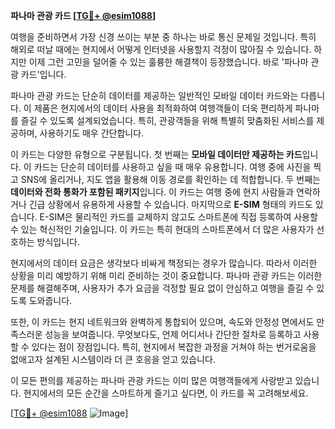 **파나마 관광 카드 [[TG💪+ @esim1088](https://t.me/s/esim1088)]**

여행을 준비하면서 가장 신경 쓰이는 부분 중 하나는 바로 통신 문제일 것입니다. 특히 해외로 떠날 때에는 현지에서 어떻게 인터넷을 사용할지 걱정이 많아질 수 있습니다. 하지만 이제 그런 고민을 덜어줄 수 있는 훌륭한 해결책이 등장했습니다. 바로 '파나마 관광 카드'입니다.

파나마 관광 카드는 단순히 데이터를 제공하는 일반적인 모바일 데이터 카드와는 다릅니다. 이 제품은 현지에서의 데이터 사용을 최적화하여 여행객들이 더욱 편리하게 파나마를 즐길 수 있도록 설계되었습니다. 특히, 관광객들을 위해 특별히 맞춤화된 서비스를 제공하며, 사용하기도 매우 간단합니다. 

이 카드는 다양한 유형으로 구분됩니다. 첫 번째는 **모바일 데이터만 제공하는 카드**입니다. 이 카드는 단순히 데이터를 사용하고 싶을 때 매우 유용합니다. 여행 중에 사진을 찍고 SNS에 올리거나, 지도 앱을 활용해 이동 경로를 확인하는 데 적합합니다. 두 번째는 **데이터와 전화 통화가 포함된 패키지**입니다. 이 카드는 여행 중에 현지 사람들과 연락하거나 긴급 상황에서 유용하게 사용할 수 있습니다. 마지막으로 **E-SIM** 형태의 카드도 있습니다. E-SIM은 물리적인 카드를 교체하지 않고도 스마트폰에 직접 등록하여 사용할 수 있는 혁신적인 기술입니다. 이 카드는 특히 현대의 스마트폰에서 더 많은 사용자가 선호하는 방식입니다.

현지에서의 데이터 요금은 생각보다 비싸게 책정되는 경우가 많습니다. 따라서 이러한 상황을 미리 예방하기 위해 미리 준비하는 것이 중요합니다. 파나마 관광 카드는 이러한 문제를 해결해주며, 사용자가 추가 요금을 걱정할 필요 없이 안심하고 여행을 즐길 수 있도록 도와줍니다.

또한, 이 카드는 현지 네트워크와 완벽하게 통합되어 있으며, 속도와 안정성 면에서도 만족스러운 성능을 보여줍니다. 무엇보다도, 언제 어디서나 간단한 절차로 등록하고 사용할 수 있다는 점이 장점입니다. 특히, 현지에서 복잡한 과정을 거쳐야 하는 번거로움을 없애고자 설계된 시스템이라 더 큰 호응을 얻고 있습니다.

이 모든 편의를 제공하는 파나마 관광 카드는 이미 많은 여행객들에게 사랑받고 있습니다. 현지에서의 모든 순간을 스마트하게 즐기고 싶다면, 이 카드를 꼭 고려해보세요.

[[TG💪+ @esim1088](https://t.me/s/esim1088) ![Image](https://i.postimg.cc/Y0z9fWf4/image.png)]